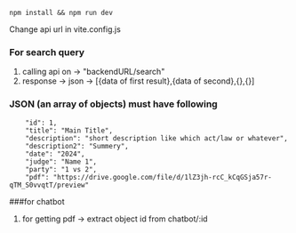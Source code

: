```npm install && npm run dev```

Change api url in vite.config.js

### For search query
1. calling api on -> "backendURL/search" 
2. response -> json -> [{data of first result},{data of second},{},{}]

### JSON (an array of objects) must have following
```
    "id": 1,
    "title": "Main Title",
    "description": "short description like which act/law or whatever",
    "description2": "Summery",
    "date": "2024",
    "judge": "Name 1",
    "party": "1 vs 2",
    "pdf": "https://drive.google.com/file/d/1lZ3jh-rcC_kCqGSja57r-qTM_S0vvqtT/preview" 
```

###for chatbot 
1. for getting pdf -> extract object id from chatbot/:id 
